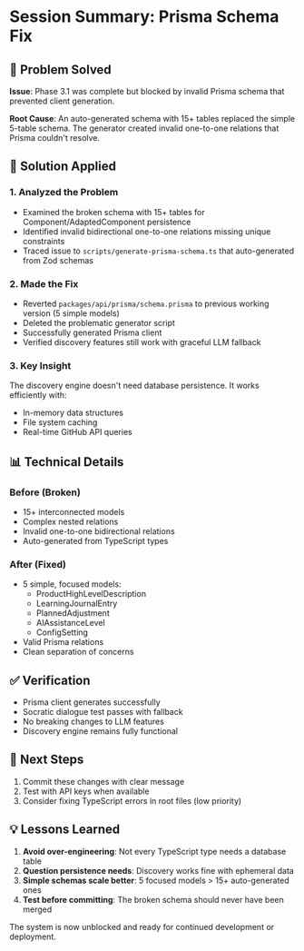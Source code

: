 # Session Summary: Prisma Schema Fix

## 🎯 Problem Solved

**Issue**: Phase 3.1 was complete but blocked by invalid Prisma schema that prevented client generation.

**Root Cause**: An auto-generated schema with 15+ tables replaced the simple 5-table schema. The generator created invalid one-to-one relations that Prisma couldn't resolve.

## 🔧 Solution Applied

### 1. Analyzed the Problem
- Examined the broken schema with 15+ tables for Component/AdaptedComponent persistence
- Identified invalid bidirectional one-to-one relations missing unique constraints
- Traced issue to `scripts/generate-prisma-schema.ts` that auto-generated from Zod schemas

### 2. Made the Fix
- Reverted `packages/api/prisma/schema.prisma` to previous working version (5 simple models)
- Deleted the problematic generator script
- Successfully generated Prisma client
- Verified discovery features still work with graceful LLM fallback

### 3. Key Insight
The discovery engine doesn't need database persistence. It works efficiently with:
- In-memory data structures
- File system caching  
- Real-time GitHub API queries

## 📊 Technical Details

### Before (Broken)
- 15+ interconnected models
- Complex nested relations
- Invalid one-to-one bidirectional relations
- Auto-generated from TypeScript types

### After (Fixed)
- 5 simple, focused models:
  - ProductHighLevelDescription
  - LearningJournalEntry
  - PlannedAdjustment
  - AIAssistanceLevel
  - ConfigSetting
- Valid Prisma relations
- Clean separation of concerns

## ✅ Verification

- Prisma client generates successfully
- Socratic dialogue test passes with fallback
- No breaking changes to LLM features
- Discovery engine remains fully functional

## 🎯 Next Steps

1. Commit these changes with clear message
2. Test with API keys when available
3. Consider fixing TypeScript errors in root files (low priority)

## 💡 Lessons Learned

1. **Avoid over-engineering**: Not every TypeScript type needs a database table
2. **Question persistence needs**: Discovery works fine with ephemeral data
3. **Simple schemas scale better**: 5 focused models > 15+ auto-generated ones
4. **Test before committing**: The broken schema should never have been merged

The system is now unblocked and ready for continued development or deployment.
